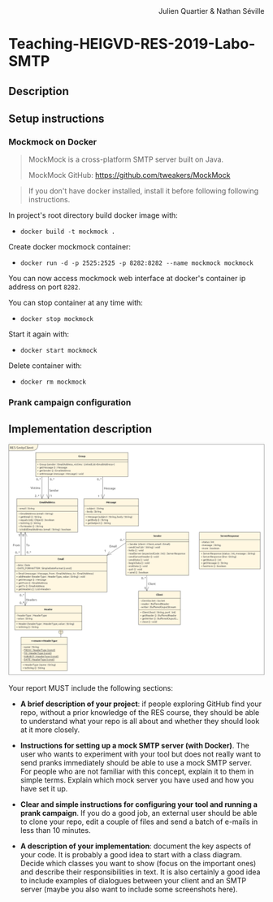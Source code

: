 <div style="text-align: right;">Julien Quartier & Nathan Séville</div>

# Teaching-HEIGVD-RES-2019-Labo-SMTP

## Description



## Setup instructions

### Mockmock on Docker

> MockMock is a cross-platform SMTP server built on Java.
>
> MockMock GitHub: <https://github.com/tweakers/MockMock>

> If you don't have docker installed, install it before following following instructions.

In project's root directory build docker image with:

- `docker build -t mockmock .`

Create docker mockmock container:

- `docker run -d -p 2525:2525 -p 8282:8282 --name mockmock mockmock`

You can now access mockmock web interface at docker's container ip address on port `8282`.

You can stop container at any time with:

- `docker stop mockmock`

Start it again with:

- `docker start mockmock`

Delete container with:

- `docker rm mockmock`

### Prank campaign configuration



## Implementation description

![Uml](./figures/uml.png)



Your report MUST include the following sections:

* **A brief description of your project**: if people exploring GitHub find your repo, without a prior knowledge of the RES course, they should be able to understand what your repo is all about and whether they should look at it more closely.

* **Instructions for setting up a mock SMTP server (with Docker)**. The user who wants to experiment with your tool but does not really want to send pranks immediately should be able to use a mock SMTP server. For people who are not familiar with this concept, explain it to them in simple terms. Explain which mock server you have used and how you have set it up.

* **Clear and simple instructions for configuring your tool and running a prank campaign**. If you do a good job, an external user should be able to clone your repo, edit a couple of files and send a batch of e-mails in less than 10 minutes.

* **A description of your implementation**: document the key aspects of your code. It is probably a good idea to start with a class diagram. Decide which classes you want to show (focus on the important ones) and describe their responsibilities in text. It is also certainly a good idea to include examples of dialogues between your client and an SMTP server (maybe you also want to include some screenshots here).

